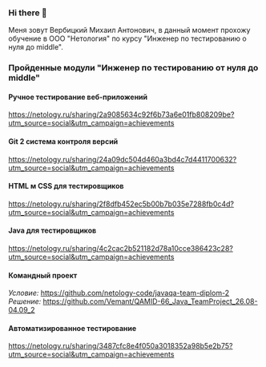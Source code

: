 ### Hi there 👋
Меня зовут Вербицкий Михаил Антонович, в данный момент прохожу обучение в ООО "Нетология" по курсу "Инженер по тестированию о нуля до middle".

### Пройденные модули "Инженер по тестированию от нуля до middle"
#### Ручное тестирование веб-приложений
https://netology.ru/sharing/2a9085634c92f6b73a6e01fb808209be?utm_source=social&utm_campaign=achievements

#### Git 2 система контроля версий
https://netology.ru/sharing/24a09dc504d460a3bd4c7d4411700632?utm_source=social&utm_campaign=achievements

#### HTML м CSS для тестировщиков
https://netology.ru/sharing/2f8dfb452ec5b00b7b035e7288fb0c4d?utm_source=social&utm_campaign=achievements

#### Java для тестировщиков
https://netology.ru/sharing/4c2cac2b521182d78a10cce386423c28?utm_source=social&utm_campaign=achievements

#### Командный проект
*Условие:* https://github.com/netology-code/javaqa-team-diplom-2
*Решение:* https://github.com/Vemant/QAMID-66_Java_TeamProject_26.08-04.09_2

#### Автоматизированное тестирование
https://netology.ru/sharing/3487cfc8e4f050a3018352a98b5e2b75?utm_source=social&utm_campaign=achievements

